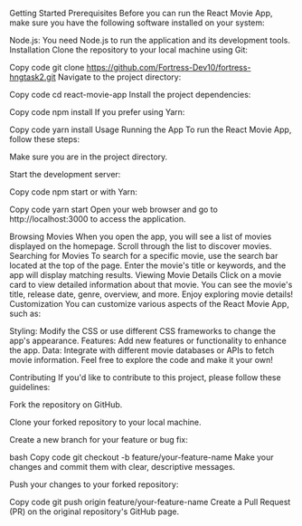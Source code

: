 Getting Started Prerequisites Before you can run the React Movie App, make sure you have the following software installed on your system:

Node.js: You need Node.js to run the application and its development tools. Installation Clone the repository to your local machine using Git:

 Copy code git clone https://github.com/Fortress-Dev10/fortress-hngtask2.git Navigate to the project directory:

 Copy code cd react-movie-app Install the project dependencies:

 Copy code npm install If you prefer using Yarn:

 Copy code yarn install Usage Running the App To run the React Movie App, follow these steps:

Make sure you are in the project directory.

Start the development server:

Copy code npm start or with Yarn:

 Copy code yarn start Open your web browser and go to http://localhost:3000 to access the application.

Browsing Movies When you open the app, you will see a list of movies displayed on the homepage. Scroll through the list to discover movies. Searching for Movies To search for a specific movie, use the search bar located at the top of the page. Enter the movie's title or keywords, and the app will display matching results. Viewing Movie Details Click on a movie card to view detailed information about that movie. You can see the movie's title, release date, genre, overview, and more. Enjoy exploring movie details! Customization You can customize various aspects of the React Movie App, such as:

Styling: Modify the CSS or use different CSS frameworks to change the app's appearance. Features: Add new features or functionality to enhance the app. Data: Integrate with different movie databases or APIs to fetch movie information. Feel free to explore the code and make it your own!

Contributing If you'd like to contribute to this project, please follow these guidelines:

Fork the repository on GitHub.

Clone your forked repository to your local machine.

Create a new branch for your feature or bug fix:

bash Copy code git checkout -b feature/your-feature-name Make your changes and commit them with clear, descriptive messages.

Push your changes to your forked repository:

 Copy code git push origin feature/your-feature-name Create a Pull Request (PR) on the original repository's GitHub page.







